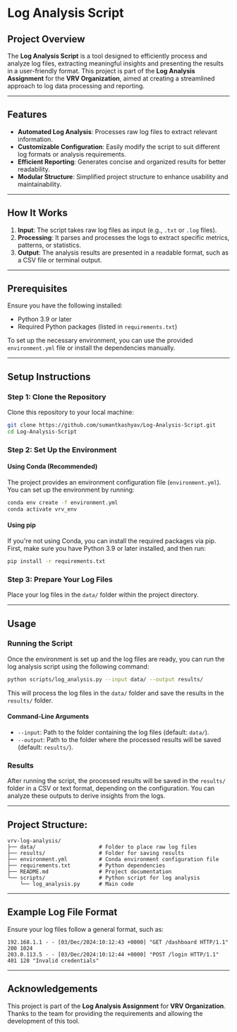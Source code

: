 # Log Analysis Script

## Project Overview

The **Log Analysis Script** is a tool designed to efficiently process and analyze log files, extracting meaningful insights and presenting the results in a user-friendly format. This project is part of the **Log Analysis Assignment** for the **VRV Organization**, aimed at creating a streamlined approach to log data processing and reporting. 

---

## Features

- **Automated Log Analysis**: Processes raw log files to extract relevant information.
- **Customizable Configuration**: Easily modify the script to suit different log formats or analysis requirements.
- **Efficient Reporting**: Generates concise and organized results for better readability.
- **Modular Structure**: Simplified project structure to enhance usability and maintainability.

---

## How It Works

1. **Input**: The script takes raw log files as input (e.g., `.txt` or `.log` files).
2. **Processing**: It parses and processes the logs to extract specific metrics, patterns, or statistics.
3. **Output**: The analysis results are presented in a readable format, such as a CSV file or terminal output.

---

## Prerequisites

Ensure you have the following installed:

- Python 3.9 or later
- Required Python packages (listed in `requirements.txt`)

To set up the necessary environment, you can use the provided `environment.yml` file or install the dependencies manually.

---

## Setup Instructions

### Step 1: Clone the Repository

Clone this repository to your local machine:

```bash
git clone https://github.com/sumantkashyav/Log-Analysis-Script.git
cd Log-Analysis-Script
```

### Step 2: Set Up the Environment

#### Using Conda (Recommended)

The project provides an environment configuration file (`environment.yml`). You can set up the environment by running:

```bash
conda env create -f environment.yml
conda activate vrv_env
```

#### Using pip

If you're not using Conda, you can install the required packages via pip. First, make sure you have Python 3.9 or later installed, and then run:

```bash
pip install -r requirements.txt
```

### Step 3: Prepare Your Log Files

Place your log files in the `data/` folder within the project directory.

---

## Usage

### Running the Script

Once the environment is set up and the log files are ready, you can run the log analysis script using the following command:

```bash
python scripts/log_analysis.py --input data/ --output results/
```

This will process the log files in the `data/` folder and save the results in the `results/` folder.

#### Command-Line Arguments

- `--input`: Path to the folder containing the log files (default: `data/`).
- `--output`: Path to the folder where the processed results will be saved (default: `results/`).

### Results

After running the script, the processed results will be saved in the `results/` folder in a CSV or text format, depending on the configuration. You can analyze these outputs to derive insights from the logs.

---

## Project Structure:

```
vrv-log-analysis/
├── data/                    # Folder to place raw log files
├── results/                 # Folder for saving results
├── environment.yml          # Conda environment configuration file
├── requirements.txt         # Python dependencies
├── README.md                # Project documentation
└── scripts/                 # Python script for log analysis
    └── log_analysis.py      # Main code
```

---

## Example Log File Format

Ensure your log files follow a general format, such as:

```
192.168.1.1 - - [03/Dec/2024:10:12:43 +0000] "GET /dashboard HTTP/1.1" 200 1024
203.0.113.5 - - [03/Dec/2024:10:12:44 +0000] "POST /login HTTP/1.1" 401 128 "Invalid credentials"
```

---

## Acknowledgements

This project is part of the **Log Analysis Assignment** for **VRV Organization**. Thanks to the team for providing the requirements and allowing the development of this tool.
```